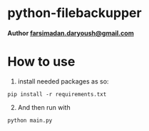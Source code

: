 # python-filebackupper

#### Author farsimadan.daryoush@gmail.com

# How to use

1. install needed packages as so:


```
pip install -r requirements.txt

```

2. And then run with


```
python main.py

```

